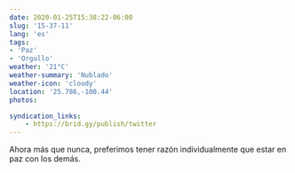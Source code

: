 ```yaml
---
date: 2020-01-25T15:38:22-06:00
slug: '15-37-11'
lang: 'es'
tags:
- 'Paz'
- 'Orgullo'
weather: '21°C'
weather-summary: 'Nublado'
weather-icon: 'cloudy'
location: '25.786,-100.44'
photos:

syndication_links:
    - https://brid.gy/publish/twitter
---
```

Ahora más que nunca, preferimos tener razón individualmente que estar en paz con los demás.

 